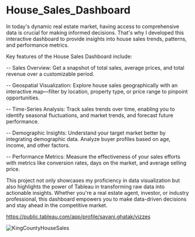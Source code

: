 # House_Sales_Dashboard
In today's dynamic real estate market, having access to comprehensive data is crucial for making informed decisions. That's why I developed this interactive dashboard to provide insights into house sales trends, patterns, and performance metrics.

Key features of the House Sales Dashboard include:

-- Sales Overview: Get a snapshot of total sales, average prices, and total revenue over a customizable period.

-- Geospatial Visualization: Explore house sales geographically with an interactive map—filter by location, property type, or price range to pinpoint opportunities.

-- Time-Series Analysis: Track sales trends over time, enabling you to identify seasonal fluctuations, and market trends, and forecast future performance.

-- Demographic Insights: Understand your target market better by integrating demographic data. Analyze buyer profiles based on age, income, and other factors.

-- Performance Metrics: Measure the effectiveness of your sales efforts with metrics like conversion rates, days on the market, and average selling price.

This project not only showcases my proficiency in data visualization but also highlights the power of Tableau in transforming raw data into actionable insights. Whether you're a real estate agent, investor, or industry professional, this dashboard empowers you to make data-driven decisions and stay ahead in the competitive market.

https://public.tableau.com/app/profile/sayani.ghatak/vizzes



![KingCountyHouseSales](https://github.com/sgsayani/House_Sales_Dashboard/assets/71175346/4d257e6c-24f1-4a53-bce1-bb5ad0f86027)
